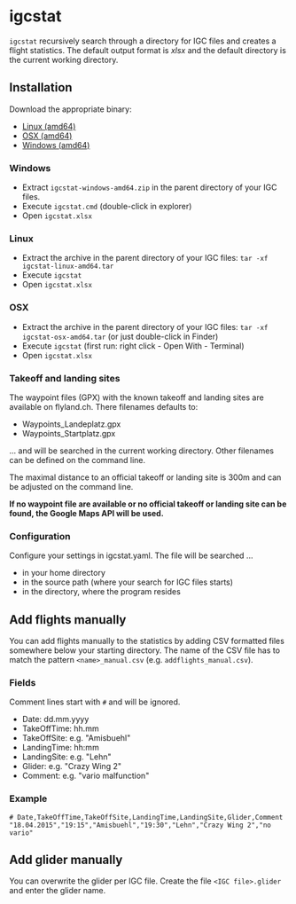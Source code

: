# igcstat
`igcstat` recursively search through a directory for IGC files and creates a flight statistics.
The default output format is _xlsx_ and the default directory is the current working directory.

## Installation
Download the appropriate binary:
* [Linux (amd64)](dist/igcstat-linux-amd64.tar?raw=true)
* [OSX (amd64)](dist/igcstat-osx-amd64.tar?raw=true)
* [Windows (amd64)](dist/igcstat-windows-amd64.zip?raw=true)

### Windows
* Extract `igcstat-windows-amd64.zip` in the parent directory of your IGC files.
* Execute `igcstat.cmd` (double-click in explorer)
* Open `igcstat.xlsx`

### Linux 
* Extract the archive in the parent directory of your IGC files: `tar -xf igcstat-linux-amd64.tar` 
* Execute `igcstat`
* Open `igcstat.xlsx`

### OSX 
* Extract the archive in the parent directory of your IGC files: `tar -xf igcstat-osx-amd64.tar` (or just double-click in Finder) 
* Execute `igcstat` (first run: right click - Open With - Terminal)
* Open `igcstat.xlsx`

### Takeoff and landing sites
The waypoint files (GPX) with the known takeoff and landing sites are available on flyland.ch. There filenames defaults to:
* Waypoints_Landeplatz.gpx 
* Waypoints_Startplatz.gpx

... and will be searched in the current working directory. Other filenames can be defined on the command line.

The maximal distance to an official takeoff or landing site is 300m and can be adjusted on the command line.

__If no waypoint file are available or no official takeoff or landing site can be found, the Google Maps API will be used.__

### Configuration
Configure your settings in igcstat.yaml. The file will be searched ...
* in your home directory
* in the source path (where your search for IGC files starts)
* in the directory, where the program resides

## Add flights manually
You can add flights manually to the statistics by adding CSV formatted files somewhere below your starting directory.
The name of the CSV file has to match the pattern `<name>_manual.csv` (e.g. `addflights_manual.csv`).

### Fields
Comment lines start with `#` and will be ignored.
* Date:        dd.mm.yyyy
* TakeOffTime: hh.mm
* TakeOffSite: e.g. "Amisbuehl"
* LandingTime: hh:mm
* LandingSite: e.g. "Lehn"
* Glider:      e.g. "Crazy Wing 2"
* Comment:     e.g. "vario malfunction"

### Example
    # Date,TakeOffTime,TakeOffSite,LandingTime,LandingSite,Glider,Comment
    "18.04.2015","19:15","Amisbuehl","19:30","Lehn","Crazy Wing 2","no vario"

## Add glider manually
You can overwrite the glider per IGC file. Create the file `<IGC file>.glider` and enter the glider name.
